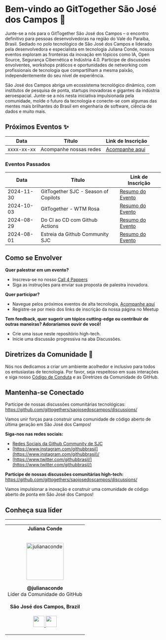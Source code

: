 # Bem-vindo ao GitTogether São José dos Campos 🚀

Junte-se a nós para o GitTogether São José dos Campos – o encontro definitivo para pessoas desenvolvedoras na região do Vale do Paraíba, Brasil. Sediado no polo tecnológico de São José dos Campos e liderado pela desenvolvedora e especialista em tecnologia Juliana Conde, nossos eventos exploram as fronteiras da inovação em tópicos como IA, Open Source, Segurança Cibernética e Indústria 4.0. Participe de discussões envolventes, workshops práticos e oportunidades de networking com profissionais de tecnologia que compartilham a mesma paixão, independentemente do seu nível de experiência.

São José dos Campos abriga um ecossistema tecnológico dinâmico, com institutos de pesquisa de ponta, startups inovadoras e gigantes da indústria aeroespacial. Junte-se a nós nesta iniciativa impulsionada pela comunidade, molde o futuro da tecnologia e conecte-se com algumas das mentes mais brilhantes do Brasil em engenharia de software, ciência de dados e muito mais.

## Próximos Eventos ✨

| Data     | Título   | Link de Inscrição                                         |
| -------- | -------- | --------------------------------------------------------- |
| xxxx-xx-xx | Acompanhe nossas redes | [Acompanhe aqui](https://www.meetup.com/gittogether-sjc/) |

### Eventos Passados

| Data       | Título                          | Link de Inscrição                                                                                                                                                  |
| ---------- | ------------------------------- | ------------------------------------------------------------------------------------------------------------------------------------------------------------------ |
| 2024-11-30 | GitTogether SJC - Season of Copilots | [Resumo do Evento](https://www.meetup.com/gittogether-brasil/events/304531284/?utm_medium=referral&utm_campaign=share-btn_savedevents_share_modal&utm_source=link) |
| 2024-10-03 | GitTogether - WTM Rosa | [Resumo do Evento](https://www.meetup.com/gittogether-brasil/events/303639749/?utm_medium=referral&utm_campaign=share-btn_savedevents_share_modal&utm_source=link) |
| 2024-08-29 | Do CI ao CD com Github Actions  | [Resumo do Evento](https://www.meetup.com/gittogether-brasil/events/302984351/?utm_medium=referral&utm_campaign=share-btn_savedevents_share_modal&utm_source=link) |
| 2024-08-01 | Estreia da Github Community SJC | [Resumo do Evento](https://www.meetup.com/gittogether-sjc/events/301865357/?utm_medium=referral&utm_campaign=share-btn_savedevents_share_modal&utm_source=link)    |

## Como se Envolver

**Quer palestrar em um evento?**

- Inscreva-se no nosso [Call 4 Pappers](https://forms.gle/79ZHRLEFuMNt1X1C6)
- Siga as instruções para enviar sua proposta de palestra inovadora.

**Quer participar?**

- Navegue pelos próximos eventos de alta tecnologia, [Acompanhe aqui](https://www.meetup.com/gittogether-sjc/)
- Registre-se por meio dos links de inscrição da nossa página no Meetup

**Tem feedback, quer sugerir um tópico cutting-edge ou contribuir de outras maneiras? Adoraríamos ouvir de você!**

- Crie uma issue neste repositório high-tech.
- Inicie uma discussão progressiva na aba Discussões.

## Diretrizes da Comunidade 🤝

Nós nos dedicamos a criar um ambiente acolhedor e inclusivo para todos os entusiastas de tecnologia. Por favor, seja respeitoso em suas interações e siga nosso [Código de Conduta](https://docs.github.com/en/site-policy/github-terms/github-community-code-of-conduct) e as Diretrizes da Comunidade do GitHub.

## Mantenha-se Conectado

Participe de nossas discussões comunitárias tecnológicas: https://github.com/gittogethers/saojosedoscampos/discussions/

Vamos unir forças para construir uma comunidade de código aberto de última geração em São José dos Campos!

**Siga-nos nas redes sociais:**

- [Redes Sociais da Github Community de SJC](https://linktr.ee/githubcommunitysjc)
- [https://www.instagram.com/githubbrasil](https://www.instagram.com/githubbrasil)/
- [https://www.twitter.com/githubbrasil/](https://www.twitter.com/githubbrasil/)

**Participe de nossas discussões comunitárias high-tech:** https://github.com/gittogethers/saojosedoscampos/discussions/

Vamos impulsionar a inovação e construir uma comunidade de código aberto de ponta em São José dos Campos!

## Conheça sua líder

---

<table align="center">
  <tr align="center">
    <td>
      <strong>Juliana Conde</strong>
      <p align="center">
        <br>
        <a href="https://www.instagram.com/julianacondea/">
          <img src="https://avatars.githubusercontent.com/u/29529757?v=4" height="120" alt="julianaconde">  
        </a>
      </p>
      <p align="center">
        <strong>@julianaconde</strong><br>
        Líder da Comunidade do GitHub<br>
        <br><strong>São José dos Campos, Brazil</strong><br>
        <br>
        <a href="https://github.com/julianaconde">
          <img src="http://www.iconninja.com/files/241/825/211/round-collaboration-social-github-code-circle-network-icon.svg" width="36" height = "36"/>
        </a>
        <a href="https://www.linkedin.com/in/julianaconde/">
          <img src="http://www.iconninja.com/files/863/607/751/network-linkedin-social-connection-circular-circle-media-icon.svg" width="36" height="36"/>
        </a>
      </p>
    </td>
  </tr>
</table>
